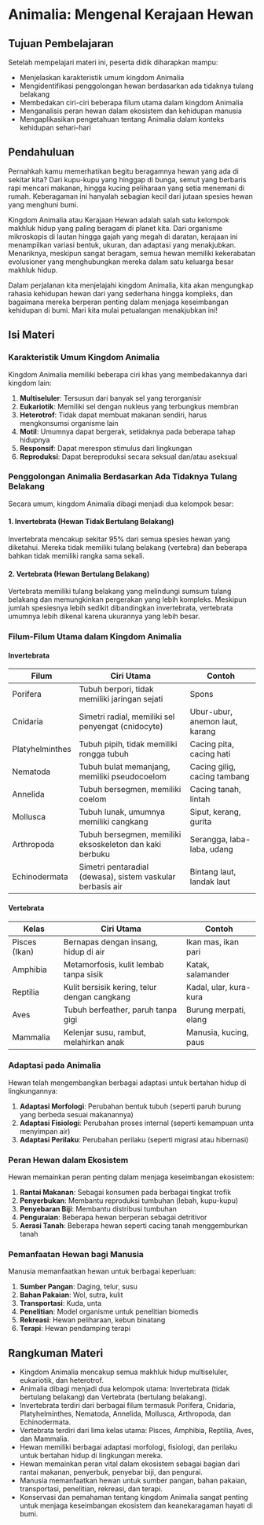 # Animalia: Mengenal Kerajaan Hewan

## Tujuan Pembelajaran

Setelah mempelajari materi ini, peserta didik diharapkan mampu:

- Menjelaskan karakteristik umum kingdom Animalia
- Mengidentifikasi penggolongan hewan berdasarkan ada tidaknya tulang belakang
- Membedakan ciri-ciri beberapa filum utama dalam kingdom Animalia
- Menganalisis peran hewan dalam ekosistem dan kehidupan manusia
- Mengaplikasikan pengetahuan tentang Animalia dalam konteks kehidupan sehari-hari

## Pendahuluan

Pernahkah kamu memerhatikan begitu beragamnya hewan yang ada di sekitar kita? Dari kupu-kupu yang hinggap di bunga, semut yang berbaris rapi mencari makanan, hingga kucing peliharaan yang setia menemani di rumah. Keberagaman ini hanyalah sebagian kecil dari jutaan spesies hewan yang menghuni bumi.

Kingdom Animalia atau Kerajaan Hewan adalah salah satu kelompok makhluk hidup yang paling beragam di planet kita. Dari organisme mikroskopis di lautan hingga gajah yang megah di daratan, kerajaan ini menampilkan variasi bentuk, ukuran, dan adaptasi yang menakjubkan. Menariknya, meskipun sangat beragam, semua hewan memiliki kekerabatan evolusioner yang menghubungkan mereka dalam satu keluarga besar makhluk hidup.

Dalam perjalanan kita menjelajahi kingdom Animalia, kita akan mengungkap rahasia kehidupan hewan dari yang sederhana hingga kompleks, dan bagaimana mereka berperan penting dalam menjaga keseimbangan kehidupan di bumi. Mari kita mulai petualangan menakjubkan ini!

## Isi Materi

### Karakteristik Umum Kingdom Animalia

Kingdom Animalia memiliki beberapa ciri khas yang membedakannya dari kingdom lain:

1. **Multiseluler**: Tersusun dari banyak sel yang terorganisir
2. **Eukariotik**: Memiliki sel dengan nukleus yang terbungkus membran
3. **Heterotrof**: Tidak dapat membuat makanan sendiri, harus mengkonsumsi organisme lain
4. **Motil**: Umumnya dapat bergerak, setidaknya pada beberapa tahap hidupnya
5. **Responsif**: Dapat merespon stimulus dari lingkungan
6. **Reproduksi**: Dapat bereproduksi secara seksual dan/atau aseksual

### Penggolongan Animalia Berdasarkan Ada Tidaknya Tulang Belakang

Secara umum, kingdom Animalia dibagi menjadi dua kelompok besar:

#### 1. Invertebrata (Hewan Tidak Bertulang Belakang)

Invertebrata mencakup sekitar 95% dari semua spesies hewan yang diketahui. Mereka tidak memiliki tulang belakang (vertebra) dan beberapa bahkan tidak memiliki rangka sama sekali.

#### 2. Vertebrata (Hewan Bertulang Belakang)

Vertebrata memiliki tulang belakang yang melindungi sumsum tulang belakang dan memungkinkan pergerakan yang lebih kompleks. Meskipun jumlah spesiesnya lebih sedikit dibandingkan invertebrata, vertebrata umumnya lebih dikenal karena ukurannya yang lebih besar.

### Filum-Filum Utama dalam Kingdom Animalia

#### Invertebrata

| Filum | Ciri Utama | Contoh |
|-------|------------|--------|
| Porifera | Tubuh berpori, tidak memiliki jaringan sejati | Spons |
| Cnidaria | Simetri radial, memiliki sel penyengat (cnidocyte) | Ubur-ubur, anemon laut, karang |
| Platyhelminthes | Tubuh pipih, tidak memiliki rongga tubuh | Cacing pita, cacing hati |
| Nematoda | Tubuh bulat memanjang, memiliki pseudocoelom | Cacing gilig, cacing tambang |
| Annelida | Tubuh bersegmen, memiliki coelom | Cacing tanah, lintah |
| Mollusca | Tubuh lunak, umumnya memiliki cangkang | Siput, kerang, gurita |
| Arthropoda | Tubuh bersegmen, memiliki eksoskeleton dan kaki berbuku | Serangga, laba-laba, udang |
| Echinodermata | Simetri pentaradial (dewasa), sistem vaskular berbasis air | Bintang laut, landak laut |

#### Vertebrata

| Kelas | Ciri Utama | Contoh |
|-------|------------|--------|
| Pisces (Ikan) | Bernapas dengan insang, hidup di air | Ikan mas, ikan pari |
| Amphibia | Metamorfosis, kulit lembab tanpa sisik | Katak, salamander |
| Reptilia | Kulit bersisik kering, telur dengan cangkang | Kadal, ular, kura-kura |
| Aves | Tubuh berfeather, paruh tanpa gigi | Burung merpati, elang |
| Mammalia | Kelenjar susu, rambut, melahirkan anak | Manusia, kucing, paus |

### Adaptasi pada Animalia

Hewan telah mengembangkan berbagai adaptasi untuk bertahan hidup di lingkungannya:

1. **Adaptasi Morfologi**: Perubahan bentuk tubuh (seperti paruh burung yang berbeda sesuai makanannya)
2. **Adaptasi Fisiologi**: Perubahan proses internal (seperti kemampuan unta menyimpan air)
3. **Adaptasi Perilaku**: Perubahan perilaku (seperti migrasi atau hibernasi)

### Peran Hewan dalam Ekosistem

Hewan memainkan peran penting dalam menjaga keseimbangan ekosistem:

1. **Rantai Makanan**: Sebagai konsumen pada berbagai tingkat trofik
2. **Penyerbukan**: Membantu reproduksi tumbuhan (lebah, kupu-kupu)
3. **Penyebaran Biji**: Membantu distribusi tumbuhan
4. **Penguraian**: Beberapa hewan berperan sebagai detritivor
5. **Aerasi Tanah**: Beberapa hewan seperti cacing tanah menggemburkan tanah

### Pemanfaatan Hewan bagi Manusia

Manusia memanfaatkan hewan untuk berbagai keperluan:

1. **Sumber Pangan**: Daging, telur, susu
2. **Bahan Pakaian**: Wol, sutra, kulit
3. **Transportasi**: Kuda, unta
4. **Penelitian**: Model organisme untuk penelitian biomedis
5. **Rekreasi**: Hewan peliharaan, kebun binatang
6. **Terapi**: Hewan pendamping terapi

## Rangkuman Materi

- Kingdom Animalia mencakup semua makhluk hidup multiseluler, eukariotik, dan heterotrof.
- Animalia dibagi menjadi dua kelompok utama: Invertebrata (tidak bertulang belakang) dan Vertebrata (bertulang belakang).
- Invertebrata terdiri dari berbagai filum termasuk Porifera, Cnidaria, Platyhelminthes, Nematoda, Annelida, Mollusca, Arthropoda, dan Echinodermata.
- Vertebrata terdiri dari lima kelas utama: Pisces, Amphibia, Reptilia, Aves, dan Mammalia.
- Hewan memiliki berbagai adaptasi morfologi, fisiologi, dan perilaku untuk bertahan hidup di lingkungan mereka.
- Hewan memainkan peran vital dalam ekosistem sebagai bagian dari rantai makanan, penyerbuk, penyebar biji, dan pengurai.
- Manusia memanfaatkan hewan untuk sumber pangan, bahan pakaian, transportasi, penelitian, rekreasi, dan terapi.
- Konservasi dan pemahaman tentang kingdom Animalia sangat penting untuk menjaga keseimbangan ekosistem dan keanekaragaman hayati di bumi.
